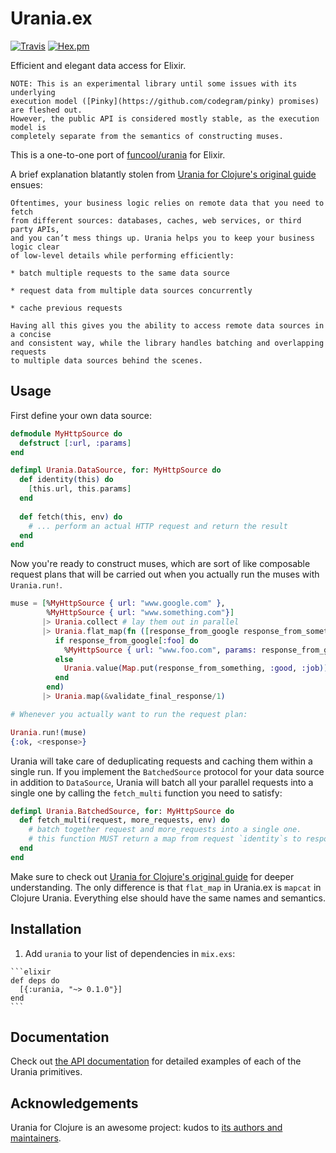 # Urania.ex

[![Travis](https://img.shields.io/travis/codegram/urania.ex.svg?style=flat-square)](https://travis-ci.org/codegram/urania.ex)
[![Hex.pm](https://img.shields.io/hexpm/v/urania.svg?style=flat-square)](https://hex.pm/packages/urania)

Efficient and elegant data access for Elixir.

    NOTE: This is an experimental library until some issues with its underlying
    execution model ([Pinky](https://github.com/codegram/pinky) promises) are fleshed out.
    However, the public API is considered mostly stable, as the execution model is
    completely separate from the semantics of constructing muses.

This is a one-to-one port of [funcool/urania](https://github.com/funcool/urania)
for Elixir.

A brief explanation blatantly stolen from [Urania for Clojure's original guide](https://funcool.github.io/urania/latest/) ensues:

    Oftentimes, your business logic relies on remote data that you need to fetch
    from different sources: databases, caches, web services, or third party APIs,
    and you can’t mess things up. Urania helps you to keep your business logic clear
    of low-level details while performing efficiently:

    * batch multiple requests to the same data source

    * request data from multiple data sources concurrently

    * cache previous requests

    Having all this gives you the ability to access remote data sources in a concise
    and consistent way, while the library handles batching and overlapping requests
    to multiple data sources behind the scenes.

## Usage

First define your own data source:

```elixir
defmodule MyHttpSource do
  defstruct [:url, :params]
end

defimpl Urania.DataSource, for: MyHttpSource do
  def identity(this) do
    [this.url, this.params]
  end
  
  def fetch(this, env) do
    # ... perform an actual HTTP request and return the result
  end
end
```

Now you're ready to construct muses, which are sort of like composable request
plans that will be carried out when you actually run the muses with `Urania.run!`.

```elixir
muse = [%MyHttpSource { url: "www.google.com" },
        %MyHttpSource { url: "www.something.com"}]
       |> Urania.collect # lay them out in parallel
       |> Urania.flat_map(fn ([response_from_google response_from_something]) ->
          if response_from_google[:foo] do
            %MyHttpSource { url: "www.foo.com", params: response_from_google[:foo_params] }
          else
            Urania.value(Map.put(response_from_something, :good, :job))
          end
        end)
       |> Urania.map(&validate_final_response/1)

# Whenever you actually want to run the request plan:

Urania.run!(muse)
{:ok, <response>}
```

Urania will take care of deduplicating requests and caching them within a single
run. If you implement the `BatchedSource` protocol for your data source in
addition to `DataSource`, Urania will batch all your parallel requests into a
single one by calling the `fetch_multi` function you need to satisfy:

```elixir
defimpl Urania.BatchedSource, for: MyHttpSource do
  def fetch_multi(request, more_requests, env) do
    # batch together request and more_requests into a single one.
    # this function MUST return a map from request `identity`s to responses.
  end
end
```

Make sure to check out [Urania for Clojure's original guide](https://funcool.github.io/urania/latest/) for deeper
understanding. The only difference is that `flat_map` in Urania.ex is `mapcat`
in Clojure Urania. Everything else should have the same names and semantics.

## Installation

  1. Add `urania` to your list of dependencies in `mix.exs`:

    ```elixir
    def deps do
      [{:urania, "~> 0.1.0"}]
    end
    ```
## Documentation

Check out [the API documentation](https://hexdocs.pm/urania/Urania) for detailed
examples of each of the Urania primitives.

## Acknowledgements

Urania for Clojure is an awesome project: kudos to [its authors and maintainers](https://github.com/funcool/urania/graphs/contributors).
